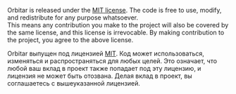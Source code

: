 Orbitar is released under the [MIT license](LICENSE). 
The code is free to use, modify, 
and redistribute for any purpose whatsoever.  
This means any contribution you make to the project
will also be covered by the same license, and this license is irrevocable.
By making contribution to the project, you agree to the above license.

Orbitar выпущен под лицензией [MIT](LICENSE).
Код может использоваться, изменяться и распространяться для любых целей.
Это означает, что любой ваш вклад в проект
также попадает под эту лицензию, и лицензия не может быть отозвана.
Делая вклад в проект, вы соглашаетесь с вышеуказанной лицензией.
